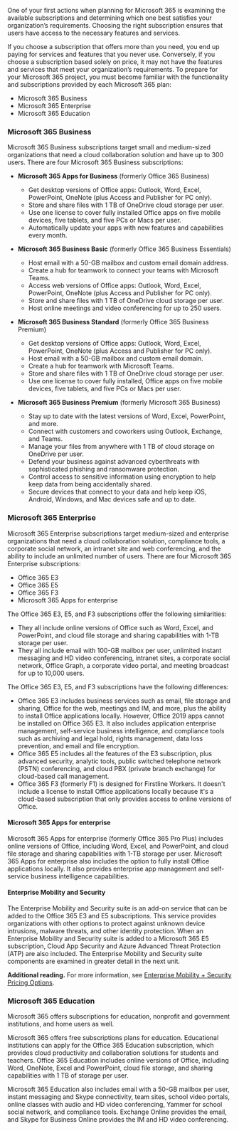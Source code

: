 One of your first actions when planning for Microsoft 365 is examining the available subscriptions and determining which one best satisfies your organization’s requirements. Choosing the right subscription ensures that users have access to the necessary features and services.

If you choose a subscription that offers more than you need, you end up paying for services and features that you never use. Conversely, if you choose a subscription based solely on price, it may not have the features and services that meet your organization’s requirements. To prepare for your Microsoft 365 project, you must become familiar with the functionality and subscriptions provided by each Microsoft 365 plan:

 -  Microsoft 365 Business
 -  Microsoft 365 Enterprise
 -  Microsoft 365 Education

### Microsoft 365 Business

Microsoft 365 Business subscriptions target small and medium-sized organizations that need a cloud collaboration solution and have up to 300 users. There are four Microsoft 365 Business subscriptions:

 -  **Microsoft 365 Apps for Business** (formerly Office 365 Business)
    
     -  Get desktop versions of Office apps: Outlook, Word, Excel, PowerPoint, OneNote (plus Access and Publisher for PC only).
     -  Store and share files with 1 TB of OneDrive cloud storage per user.
     -  Use one license to cover fully installed Office apps on five mobile devices, five tablets, and five PCs or Macs per user.
     -  Automatically update your apps with new features and capabilities every month.
 -  **Microsoft 365 Business Basic** (formerly Office 365 Business Essentials)
    
     -  Host email with a 50-GB mailbox and custom email domain address.
     -  Create a hub for teamwork to connect your teams with Microsoft Teams.
     -  Access web versions of Office apps: Outlook, Word, Excel, PowerPoint, OneNote (plus Access and Publisher for PC only).
     -  Store and share files with 1 TB of OneDrive cloud storage per user.
     -  Host online meetings and video conferencing for up to 250 users.
 -  **Microsoft 365 Business Standard** (formerly Office 365 Business Premium)
    
     -  Get desktop versions of Office apps: Outlook, Word, Excel, PowerPoint, OneNote (plus Access and Publisher for PC only).
     -  Host email with a 50-GB mailbox and custom email domain.
     -  Create a hub for teamwork with Microsoft Teams.
     -  Store and share files with 1 TB of OneDrive cloud storage per user.
     -  Use one license to cover fully installed, Office apps on five mobile devices, five tablets, and five PCs or Macs per user.
 -  **Microsoft 365 Business Premium** (formerly Microsoft 365 Business)
    
     -  Stay up to date with the latest versions of Word, Excel, PowerPoint, and more.
     -  Connect with customers and coworkers using Outlook, Exchange, and Teams.
     -  Manage your files from anywhere with 1 TB of cloud storage on OneDrive per user.
     -  Defend your business against advanced cyberthreats with sophisticated phishing and ransomware protection.
     -  Control access to sensitive information using encryption to help keep data from being accidentally shared.
     -  Secure devices that connect to your data and help keep iOS, Android, Windows, and Mac devices safe and up to date.

### Microsoft 365 Enterprise

Microsoft 365 Enterprise subscriptions target medium-sized and enterprise organizations that need a cloud collaboration solution, compliance tools, a corporate social network, an intranet site and web conferencing, and the ability to include an unlimited number of users. There are four Microsoft 365 Enterprise subscriptions:

 -  Office 365 E3
 -  Office 365 E5
 -  Office 365 F3
 -  Microsoft 365 Apps for enterprise

The Office 365 E3, E5, and F3 subscriptions offer the following similarities:

 -  They all include online versions of Office such as Word, Excel, and PowerPoint, and cloud file storage and sharing capabilities with 1-TB storage per user.
 -  They all include email with 100-GB mailbox per user, unlimited instant messaging and HD video conferencing, intranet sites, a corporate social network, Office Graph, a corporate video portal, and meeting broadcast for up to 10,000 users.

The Office 365 E3, E5, and F3 subscriptions have the following differences:

 -  Office 365 E3 includes business services such as email, file storage and sharing, Office for the web, meetings and IM, and more, plus the ability to install Office applications locally. However, Office 2019 apps cannot be installed on Office 365 E3. It also includes application enterprise management, self-service business intelligence, and compliance tools such as archiving and legal hold, rights management, data loss prevention, and email and file encryption. 
 -  Office 365 E5 includes all the features of the E3 subscription, plus advanced security, analytic tools, public switched telephone network (PSTN) conferencing, and cloud PBX (private branch exchange) for cloud-based call management.
 -  Office 365 F3 (formerly F1) is designed for Firstline Workers. It doesn't include a license to install Office applications locally because it's a cloud-based subscription that only provides access to online versions of Office.

#### Microsoft 365 Apps for enterprise

Microsoft 365 Apps for enterprise (formerly Office 365 Pro Plus) includes online versions of Office, including Word, Excel, and PowerPoint, and cloud file storage and sharing capabilities with 1-TB storage per user. Microsoft 365 Apps for enterprise also includes the option to fully install Office applications locally. It also provides enterprise app management and self-service business intelligence capabilities.

#### Enterprise Mobility and Security

The Enterprise Mobility and Security suite is an add-on service that can be added to the Office 365 E3 and E5 subscriptions. This service provides organizations with other options to protect against unknown device intrusions, malware threats, and other identity protection. When an Enterprise Mobility and Security suite is added to a Microsoft 365 E5 subscription, Cloud App Security and Azure Advanced Threat Protection (ATP) are also included. The Enterprise Mobility and Security suite components are examined in greater detail in the next unit.

**Additional reading.** For more information, see [Enterprise Mobility + Security Pricing Options](https://aka.ms/office-365/1298?azure-portal=true).

### Microsoft 365 Education

Microsoft 365 offers subscriptions for education, nonprofit and government institutions, and home users as well.

Microsoft 365 offers free subscriptions plans for education. Educational institutions can apply for the Office 365 Education subscription, which provides cloud productivity and collaboration solutions for students and teachers. Office 365 Education includes online versions of Office, including Word, OneNote, Excel and PowerPoint, cloud file storage, and sharing capabilities with 1 TB of storage per user.

Microsoft 365 Education also includes email with a 50-GB mailbox per user, instant messaging and Skype connectivity, team sites, school video portals, online classes with audio and HD video conferencing, Yammer for school social network, and compliance tools. Exchange Online provides the email, and Skype for Business Online provides the IM and HD video conferencing.
